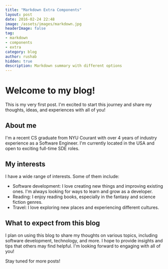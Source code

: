 ```yaml
---
title: "Markdown Extra Components"
layout: post
date: 2016-02-24 22:48
image: /assets/images/markdown.jpg
headerImage: false
tag:
- markdown
- components
- extra
category: blog
author: rushab
hidden: true
description: Markdown summary with different options
---
```


# Welcome to my blog!

This is my very first post. I'm excited to start this journey and share my thoughts, ideas, and experiences with all of you!

## About me

I'm a recent CS graduate from NYU Courant with over 4 years of industry experience as a Software Engineer. I'm currently located in the USA and open to exciting full-time SDE roles.

## My interests

I have a wide range of interests. Some of them include:

- Software development: I love creating new things and improving existing ones. I'm always looking for ways to learn and grow as a developer.
- Reading: I enjoy reading books, especially in the fantasy and science fiction genres.
- Travel: I love exploring new places and experiencing different cultures.

## What to expect from this blog

I plan on using this blog to share my thoughts on various topics, including software development, technology, and more. I hope to provide insights and tips that others may find helpful. I'm looking forward to engaging with all of you!

Stay tuned for more posts!
